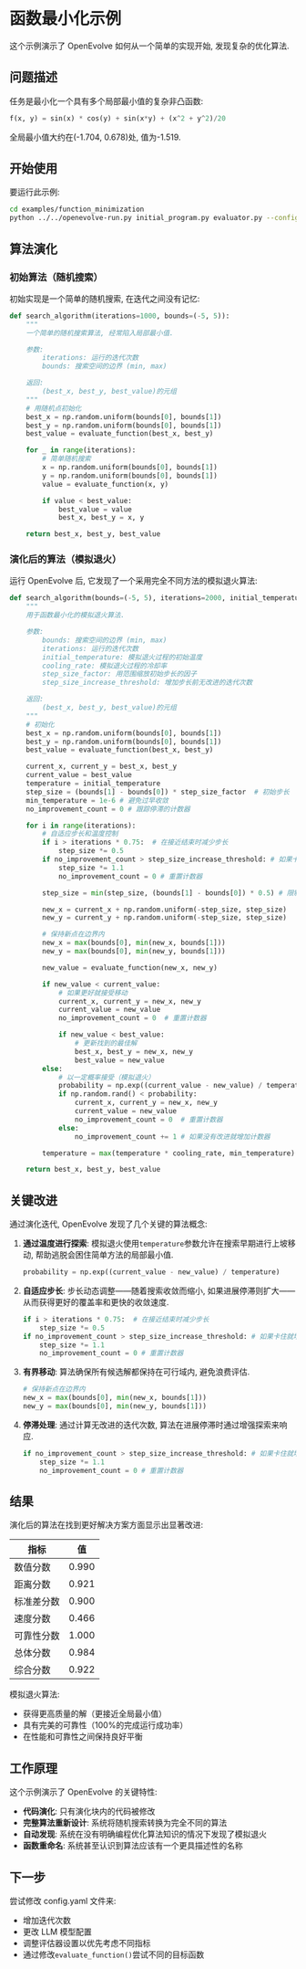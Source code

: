 # 函数最小化示例

这个示例演示了 OpenEvolve 如何从一个简单的实现开始, 发现复杂的优化算法.

## 问题描述

任务是最小化一个具有多个局部最小值的复杂非凸函数:

```python
f(x, y) = sin(x) * cos(y) + sin(x*y) + (x^2 + y^2)/20
```

全局最小值大约在(-1.704, 0.678)处, 值为-1.519.

## 开始使用

要运行此示例:

```bash
cd examples/function_minimization
python ../../openevolve-run.py initial_program.py evaluator.py --config config.yaml
```

## 算法演化

### 初始算法（随机搜索）

初始实现是一个简单的随机搜索, 在迭代之间没有记忆:

```python
def search_algorithm(iterations=1000, bounds=(-5, 5)):
    """
    一个简单的随机搜索算法, 经常陷入局部最小值.

    参数:
        iterations: 运行的迭代次数
        bounds: 搜索空间的边界 (min, max)

    返回:
        (best_x, best_y, best_value)的元组
    """
    # 用随机点初始化
    best_x = np.random.uniform(bounds[0], bounds[1])
    best_y = np.random.uniform(bounds[0], bounds[1])
    best_value = evaluate_function(best_x, best_y)

    for _ in range(iterations):
        # 简单随机搜索
        x = np.random.uniform(bounds[0], bounds[1])
        y = np.random.uniform(bounds[0], bounds[1])
        value = evaluate_function(x, y)

        if value < best_value:
            best_value = value
            best_x, best_y = x, y

    return best_x, best_y, best_value
```

### 演化后的算法（模拟退火）

运行 OpenEvolve 后, 它发现了一个采用完全不同方法的模拟退火算法:

```python
def search_algorithm(bounds=(-5, 5), iterations=2000, initial_temperature=100, cooling_rate=0.97, step_size_factor=0.2, step_size_increase_threshold=20):
    """
    用于函数最小化的模拟退火算法.

    参数:
        bounds: 搜索空间的边界 (min, max)
        iterations: 运行的迭代次数
        initial_temperature: 模拟退火过程的初始温度
        cooling_rate: 模拟退火过程的冷却率
        step_size_factor: 用范围缩放初始步长的因子
        step_size_increase_threshold: 增加步长前无改进的迭代次数

    返回:
        (best_x, best_y, best_value)的元组
    """
    # 初始化
    best_x = np.random.uniform(bounds[0], bounds[1])
    best_y = np.random.uniform(bounds[0], bounds[1])
    best_value = evaluate_function(best_x, best_y)

    current_x, current_y = best_x, best_y
    current_value = best_value
    temperature = initial_temperature
    step_size = (bounds[1] - bounds[0]) * step_size_factor  # 初始步长
    min_temperature = 1e-6 # 避免过早收敛
    no_improvement_count = 0 # 跟踪停滞的计数器

    for i in range(iterations):
        # 自适应步长和温度控制
        if i > iterations * 0.75:  # 在接近结束时减少步长
            step_size *= 0.5
        if no_improvement_count > step_size_increase_threshold: # 如果卡住就增加步长
            step_size *= 1.1
            no_improvement_count = 0 # 重置计数器

        step_size = min(step_size, (bounds[1] - bounds[0]) * 0.5) # 限制步长

        new_x = current_x + np.random.uniform(-step_size, step_size)
        new_y = current_y + np.random.uniform(-step_size, step_size)

        # 保持新点在边界内
        new_x = max(bounds[0], min(new_x, bounds[1]))
        new_y = max(bounds[0], min(new_y, bounds[1]))

        new_value = evaluate_function(new_x, new_y)

        if new_value < current_value:
            # 如果更好就接受移动
            current_x, current_y = new_x, new_y
            current_value = new_value
            no_improvement_count = 0  # 重置计数器

            if new_value < best_value:
                # 更新找到的最佳解
                best_x, best_y = new_x, new_y
                best_value = new_value
        else:
            # 以一定概率接受（模拟退火）
            probability = np.exp((current_value - new_value) / temperature)
            if np.random.rand() < probability:
                current_x, current_y = new_x, new_y
                current_value = new_value
                no_improvement_count = 0  # 重置计数器
            else:
                no_improvement_count += 1 # 如果没有改进就增加计数器

        temperature = max(temperature * cooling_rate, min_temperature) #冷却

    return best_x, best_y, best_value
```

## 关键改进

通过演化迭代, OpenEvolve 发现了几个关键的算法概念:

1. **通过温度进行探索**: 模拟退火使用`temperature`参数允许在搜索早期进行上坡移动, 帮助逃脱会困住简单方法的局部最小值.

   ```python
   probability = np.exp((current_value - new_value) / temperature)
   ```

2. **自适应步长**: 步长动态调整——随着搜索收敛而缩小, 如果进展停滞则扩大——从而获得更好的覆盖率和更快的收敛速度.

   ```python
   if i > iterations * 0.75:  # 在接近结束时减少步长
       step_size *= 0.5
   if no_improvement_count > step_size_increase_threshold: # 如果卡住就增加步长
       step_size *= 1.1
       no_improvement_count = 0 # 重置计数器
   ```

3. **有界移动**: 算法确保所有候选解都保持在可行域内, 避免浪费评估.

   ```python
   # 保持新点在边界内
   new_x = max(bounds[0], min(new_x, bounds[1]))
   new_y = max(bounds[0], min(new_y, bounds[1]))
   ```

4. **停滞处理**: 通过计算无改进的迭代次数, 算法在进展停滞时通过增强探索来响应.
   ```python
   if no_improvement_count > step_size_increase_threshold: # 如果卡住就增加步长
       step_size *= 1.1
       no_improvement_count = 0 # 重置计数器
   ```

## 结果

演化后的算法在找到更好解决方案方面显示出显著改进:

| 指标       | 值    |
| ---------- | ----- |
| 数值分数   | 0.990 |
| 距离分数   | 0.921 |
| 标准差分数 | 0.900 |
| 速度分数   | 0.466 |
| 可靠性分数 | 1.000 |
| 总体分数   | 0.984 |
| 综合分数   | 0.922 |

模拟退火算法:

- 获得更高质量的解（更接近全局最小值）
- 具有完美的可靠性（100%的完成运行成功率）
- 在性能和可靠性之间保持良好平衡

## 工作原理

这个示例演示了 OpenEvolve 的关键特性:

- **代码演化**: 只有演化块内的代码被修改
- **完整算法重新设计**: 系统将随机搜索转换为完全不同的算法
- **自动发现**: 系统在没有明确编程优化算法知识的情况下发现了模拟退火
- **函数重命名**: 系统甚至认识到算法应该有一个更具描述性的名称

## 下一步

尝试修改 config.yaml 文件来:

- 增加迭代次数
- 更改 LLM 模型配置
- 调整评估器设置以优先考虑不同指标
- 通过修改`evaluate_function()`尝试不同的目标函数
